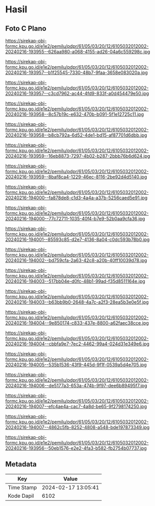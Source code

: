 # Hasil

## Foto C Plano

https://sirekap-obj-formc.kpu.go.id/e1e2/pemilu/pdpr/61/05/03/20/12/6105032012002-20240216-193955--626aa980-a068-4155-ad26-04a6c559298c.jpg

https://sirekap-obj-formc.kpu.go.id/e1e2/pemilu/pdpr/61/05/03/20/12/6105032012002-20240216-193957--b1f25545-7330-48b7-9faa-3658e083020a.jpg

https://sirekap-obj-formc.kpu.go.id/e1e2/pemilu/pdpr/61/05/03/20/12/6105032012002-20240216-193957--c3cd7962-ac44-4fd9-833f-a0d454479e50.jpg

https://sirekap-obj-formc.kpu.go.id/e1e2/pemilu/pdpr/61/05/03/20/12/6105032012002-20240216-193958--8c57b19c-e632-470b-b091-5f1e12725c11.jpg

https://sirekap-obj-formc.kpu.go.id/e1e2/pemilu/pdpr/61/05/03/20/12/6105032012002-20240216-193958--b8cb792a-6d52-4de1-bd15-af87701d6dbb.jpg

https://sirekap-obj-formc.kpu.go.id/e1e2/pemilu/pdpr/61/05/03/20/12/6105032012002-20240216-193959--16eb8873-7297-4b02-b287-2bbb76b6d624.jpg

https://sirekap-obj-formc.kpu.go.id/e1e2/pemilu/pdpr/61/05/03/20/12/6105032012002-20240216-193959--8baf8ca4-1229-46ec-8116-2be92d4d5140.jpg

https://sirekap-obj-formc.kpu.go.id/e1e2/pemilu/pdpr/61/05/03/20/12/6105032012002-20240216-194000--fa878de8-c1d3-4a4a-a37b-5256caed5e91.jpg

https://sirekap-obj-formc.kpu.go.id/e1e2/pemilu/pdpr/61/05/03/20/12/6105032012002-20240216-194000--77c72711-1035-40f4-b7e9-52b0aa9cfa36.jpg

https://sirekap-obj-formc.kpu.go.id/e1e2/pemilu/pdpr/61/05/03/20/12/6105032012002-20240216-194001--85593c85-d2e7-4136-8a04-c0dc593b78b0.jpg

https://sirekap-obj-formc.kpu.go.id/e1e2/pemilu/pdpr/61/05/03/20/12/6105032012002-20240216-194002--bd759cfa-2a63-42c8-a20b-40ff10039d78.jpg

https://sirekap-obj-formc.kpu.go.id/e1e2/pemilu/pdpr/61/05/03/20/12/6105032012002-20240216-194003--517bb04e-d0fc-48b1-99ad-f35d8511164e.jpg

https://sirekap-obj-formc.kpu.go.id/e1e2/pemilu/pdpr/61/05/03/20/12/6105032012002-20240216-194003--b63bb9b0-2648-4a7c-a2f3-28ea5b3e0e5f.jpg

https://sirekap-obj-formc.kpu.go.id/e1e2/pemilu/pdpr/61/05/03/20/12/6105032012002-20240216-194004--9e850174-c833-437e-8800-a62faec38cce.jpg

https://sirekap-obj-formc.kpu.go.id/e1e2/pemilu/pdpr/61/05/03/20/12/6105032012002-20240216-194004--cbbfa9e7-7ec2-4462-99a4-024d31e349e6.jpg

https://sirekap-obj-formc.kpu.go.id/e1e2/pemilu/pdpr/61/05/03/20/12/6105032012002-20240216-194005--535b1536-43f9-445d-9f1f-0539a5d4e705.jpg

https://sirekap-obj-formc.kpu.go.id/e1e2/pemilu/pdpr/61/05/03/20/12/6105032012002-20240216-194006--de5177a3-653a-474b-9f97-dee6b89495f7.jpg

https://sirekap-obj-formc.kpu.go.id/e1e2/pemilu/pdpr/61/05/03/20/12/6105032012002-20240216-194007--efc4ae4a-cac7-4a8d-be65-9f2798174250.jpg

https://sirekap-obj-formc.kpu.go.id/e1e2/pemilu/pdpr/61/05/03/20/12/6105032012002-20240216-194007--4862c5fb-8252-4808-a548-bde197873349.jpg

https://sirekap-obj-formc.kpu.go.id/e1e2/pemilu/pdpr/61/05/03/20/12/6105032012002-20240216-193956--50eb1576-e2e2-4fa3-b582-fb2754b07737.jpg


## Metadata

| Key        | Value               |
| ---------- | ------------------- |
| Time Stamp | 2024-02-17 13:05:41 |
| Kode Dapil | 6102                |



